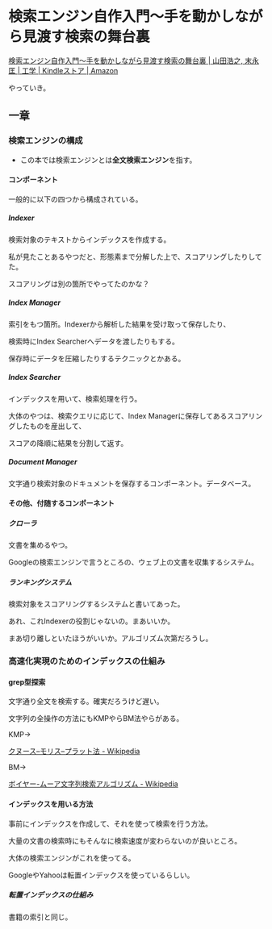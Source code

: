 # 検索エンジン自作入門～手を動かしながら見渡す検索の舞台裏

[検索エンジン自作入門～手を動かしながら見渡す検索の舞台裏 | 山田浩之, 末永匡 | 工学 | Kindleストア | Amazon](https://www.amazon.co.jp/dp/B00NUZ32MU/ref=dp-kindle-redirect?_encoding=UTF8&btkr=1)

やっていき。

## 一章

### 検索エンジンの構成

* この本では検索エンジンとは**全文検索エンジン**を指す。

#### コンポーネント

一般的に以下の四つから構成されている。

##### Indexer

検索対象のテキストからインデックスを作成する。

私が見たことあるやつだと、形態素まで分解した上で、スコアリングしたりしてた。

スコアリングは別の箇所でやってたのかな？

##### Index Manager

索引をもつ箇所。Indexerから解析した結果を受け取って保存したり、

検索時にIndex Searcherへデータを渡したりもする。

保存時にデータを圧縮したりするテクニックとかある。

##### Index Searcher

インデックスを用いて、検索処理を行う。

大体のやつは、検索クエリに応じて、Index Managerに保存してあるスコアリングしたものを産出して、

スコアの降順に結果を分割して返す。

##### Document Manager

文字通り検索対象のドキュメントを保存するコンポーネント。データベース。

#### その他、付随するコンポーネント

##### クローラ

文書を集めるやつ。

Googleの検索エンジンで言うところの、ウェブ上の文書を収集するシステム。

##### ランキングシステム

検索対象をスコアリングするシステムと書いてあった。

あれ、これIndexerの役割じゃないの。まあいいか。

まあ切り離しといたほうがいいか。アルゴリズム次第だろうし。

### 高速化実現のためのインデックスの仕組み

#### grep型探索

文字通り全文を検索する。確実だろうけど遅い。

文字列の全操作の方法にもKMPやらBM法やらがある。

KMP->

[クヌース–モリス–プラット法 - Wikipedia](https://ja.wikipedia.org/wiki/%E3%82%AF%E3%83%8C%E3%83%BC%E3%82%B9%E2%80%93%E3%83%A2%E3%83%AA%E3%82%B9%E2%80%93%E3%83%97%E3%83%A9%E3%83%83%E3%83%88%E6%B3%95)

BM->

[ボイヤー-ムーア文字列検索アルゴリズム - Wikipedia](https://ja.wikipedia.org/wiki/%E3%83%9C%E3%82%A4%E3%83%A4%E3%83%BC-%E3%83%A0%E3%83%BC%E3%82%A2%E6%96%87%E5%AD%97%E5%88%97%E6%A4%9C%E7%B4%A2%E3%82%A2%E3%83%AB%E3%82%B4%E3%83%AA%E3%82%BA%E3%83%A0)

#### インデックスを用いる方法

事前にインデックスを作成して、それを使って検索を行う方法。

大量の文書の検索時にもそんなに検索速度が変わらないのが良いところ。

大体の検索エンジンがこれを使ってる。

GoogleやYahooは転置インデックスを使っているらしい。

##### 転置インデックスの仕組み

書籍の索引と同じ。
